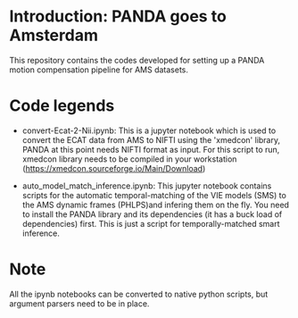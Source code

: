 # Introduction: PANDA goes to Amsterdam 

This repository contains the codes developed for setting up a PANDA motion compensation pipeline for AMS datasets. 

# Code legends

- convert-Ecat-2-Nii.ipynb: This is a jupyter notebook which is used to convert the ECAT data from AMS to NIFTI using the 'xmedcon' library, PANDA at this point needs NIFTI format as input. For this script to run, xmedcon library needs to be compiled in your workstation (https://xmedcon.sourceforge.io/Main/Download)

- auto_model_match_inference.ipynb: This jupyter notebook contains scripts for the automatic temporal-matching of the VIE models (SMS) to the AMS dynamic frames (PHLPS)and infering them on the fly. You need to install the PANDA library and its dependencies (it has a buck load of dependencies) first. This is just a script for temporally-matched smart inference.



# Note 

All the ipynb notebooks can be converted to native python scripts, but argument parsers need to be in place.
